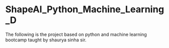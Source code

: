 # ShapeAI_Python_Machine_Learning_D
The following is the project based on python and machine learning bootcamp taught by shaurya sinha sir. 
